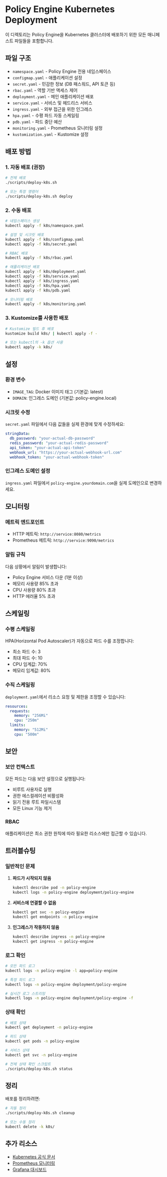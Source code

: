 # Policy Engine Kubernetes Deployment

이 디렉토리는 Policy Engine을 Kubernetes 클러스터에 배포하기 위한 모든 매니페스트 파일들을 포함합니다.

## 파일 구조

- `namespace.yaml` - Policy Engine 전용 네임스페이스
- `configmap.yaml` - 애플리케이션 설정
- `secret.yaml` - 민감한 정보 (DB 패스워드, API 토큰 등)
- `rbac.yaml` - 역할 기반 액세스 제어
- `deployment.yaml` - 메인 애플리케이션 배포
- `service.yaml` - 서비스 및 헤드리스 서비스
- `ingress.yaml` - 외부 접근을 위한 인그레스
- `hpa.yaml` - 수평 파드 자동 스케일링
- `pdb.yaml` - 파드 중단 예산
- `monitoring.yaml` - Prometheus 모니터링 설정
- `kustomization.yaml` - Kustomize 설정

## 배포 방법

### 1. 자동 배포 (권장)

```bash
# 전체 배포
./scripts/deploy-k8s.sh

# 또는 특정 명령어
./scripts/deploy-k8s.sh deploy
```

### 2. 수동 배포

```bash
# 네임스페이스 생성
kubectl apply -f k8s/namespace.yaml

# 설정 및 시크릿 배포
kubectl apply -f k8s/configmap.yaml
kubectl apply -f k8s/secret.yaml

# RBAC 배포
kubectl apply -f k8s/rbac.yaml

# 애플리케이션 배포
kubectl apply -f k8s/deployment.yaml
kubectl apply -f k8s/service.yaml
kubectl apply -f k8s/ingress.yaml
kubectl apply -f k8s/hpa.yaml
kubectl apply -f k8s/pdb.yaml

# 모니터링 배포
kubectl apply -f k8s/monitoring.yaml
```

### 3. Kustomize를 사용한 배포

```bash
# Kustomize 빌드 후 배포
kustomize build k8s/ | kubectl apply -f -

# 또는 kubectl의 -k 옵션 사용
kubectl apply -k k8s/
```

## 설정

### 환경 변수

- `IMAGE_TAG`: Docker 이미지 태그 (기본값: latest)
- `DOMAIN`: 인그레스 도메인 (기본값: policy-engine.local)

### 시크릿 수정

`secret.yaml` 파일에서 다음 값들을 실제 환경에 맞게 수정하세요:

```yaml
stringData:
  db_password: "your-actual-db-password"
  redis_password: "your-actual-redis-password"
  api_token: "your-actual-api-token"
  webhook_url: "https://your-actual-webhook-url.com"
  webhook_token: "your-actual-webhook-token"
```

### 인그레스 도메인 설정

`ingress.yaml` 파일에서 `policy-engine.yourdomain.com`을 실제 도메인으로 변경하세요.

## 모니터링

### 메트릭 엔드포인트

- HTTP 메트릭: `http://service:8080/metrics`
- Prometheus 메트릭: `http://service:9090/metrics`

### 알림 규칙

다음 상황에서 알림이 발생합니다:

- Policy Engine 서비스 다운 (1분 이상)
- 메모리 사용량 85% 초과
- CPU 사용량 80% 초과
- HTTP 에러율 5% 초과

## 스케일링

### 수평 스케일링

HPA(Horizontal Pod Autoscaler)가 자동으로 파드 수를 조정합니다:

- 최소 파드 수: 3
- 최대 파드 수: 10
- CPU 임계값: 70%
- 메모리 임계값: 80%

### 수직 스케일링

`deployment.yaml`에서 리소스 요청 및 제한을 조정할 수 있습니다:

```yaml
resources:
  requests:
    memory: "256Mi"
    cpu: "250m"
  limits:
    memory: "512Mi"
    cpu: "500m"
```

## 보안

### 보안 컨텍스트

모든 파드는 다음 보안 설정으로 실행됩니다:

- 비루트 사용자로 실행
- 권한 에스컬레이션 비활성화
- 읽기 전용 루트 파일시스템
- 모든 Linux 기능 제거

### RBAC

애플리케이션은 최소 권한 원칙에 따라 필요한 리소스에만 접근할 수 있습니다.

## 트러블슈팅

### 일반적인 문제

1. **파드가 시작되지 않음**
   ```bash
   kubectl describe pod -n policy-engine
   kubectl logs -n policy-engine deployment/policy-engine
   ```

2. **서비스에 연결할 수 없음**
   ```bash
   kubectl get svc -n policy-engine
   kubectl get endpoints -n policy-engine
   ```

3. **인그레스가 작동하지 않음**
   ```bash
   kubectl describe ingress -n policy-engine
   kubectl get ingress -n policy-engine
   ```

### 로그 확인

```bash
# 모든 파드 로그
kubectl logs -n policy-engine -l app=policy-engine

# 특정 파드 로그
kubectl logs -n policy-engine deployment/policy-engine

# 실시간 로그 스트리밍
kubectl logs -n policy-engine deployment/policy-engine -f
```

### 상태 확인

```bash
# 배포 상태
kubectl get deployment -n policy-engine

# 파드 상태
kubectl get pods -n policy-engine

# 서비스 상태
kubectl get svc -n policy-engine

# 전체 상태 확인 스크립트
./scripts/deploy-k8s.sh status
```

## 정리

배포를 정리하려면:

```bash
# 자동 정리
./scripts/deploy-k8s.sh cleanup

# 또는 수동 정리
kubectl delete -k k8s/
```

## 추가 리소스

- [Kubernetes 공식 문서](https://kubernetes.io/docs/)
- [Prometheus 모니터링](https://prometheus.io/docs/)
- [Grafana 대시보드](https://grafana.com/docs/)
